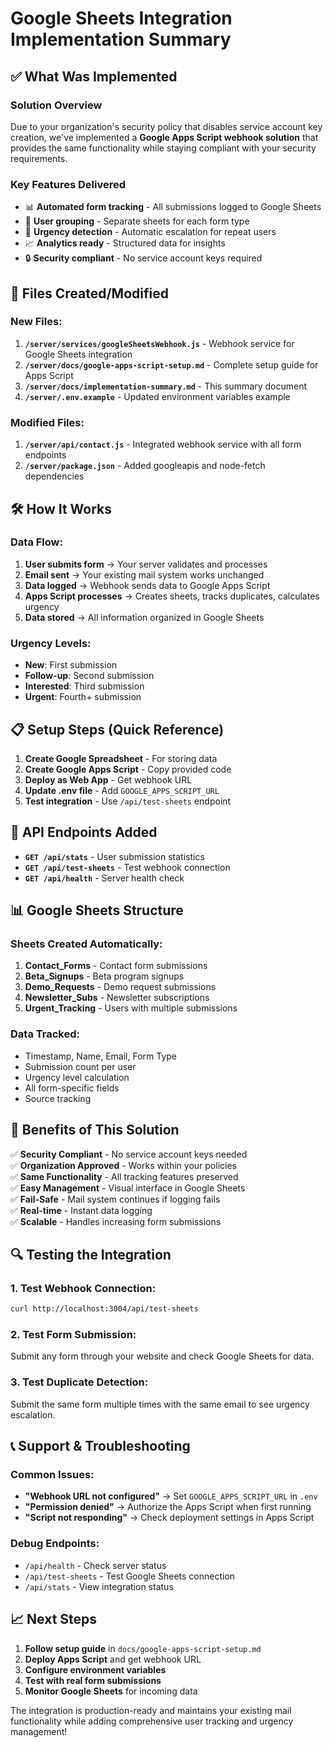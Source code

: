 # Google Sheets Integration Implementation Summary

## ✅ What Was Implemented

### Solution Overview
Due to your organization's security policy that disables service account key creation, we've implemented a **Google Apps Script webhook solution** that provides the same functionality while staying compliant with your security requirements.

### Key Features Delivered
- 📊 **Automated form tracking** - All submissions logged to Google Sheets
- 🎯 **User grouping** - Separate sheets for each form type
- 🚨 **Urgency detection** - Automatic escalation for repeat users
- 📈 **Analytics ready** - Structured data for insights
- 🔒 **Security compliant** - No service account keys required

## 📁 Files Created/Modified

### New Files:
1. **`/server/services/googleSheetsWebhook.js`** - Webhook service for Google Sheets integration
2. **`/server/docs/google-apps-script-setup.md`** - Complete setup guide for Apps Script
3. **`/server/docs/implementation-summary.md`** - This summary document
4. **`/server/.env.example`** - Updated environment variables example

### Modified Files:
1. **`/server/api/contact.js`** - Integrated webhook service with all form endpoints
2. **`/server/package.json`** - Added googleapis and node-fetch dependencies

## 🛠 How It Works

### Data Flow:
1. **User submits form** → Your server validates and processes
2. **Email sent** → Your existing mail system works unchanged  
3. **Data logged** → Webhook sends data to Google Apps Script
4. **Apps Script processes** → Creates sheets, tracks duplicates, calculates urgency
5. **Data stored** → All information organized in Google Sheets

### Urgency Levels:
- **New**: First submission
- **Follow-up**: Second submission  
- **Interested**: Third submission
- **Urgent**: Fourth+ submission

## 📋 Setup Steps (Quick Reference)

1. **Create Google Spreadsheet** - For storing data
2. **Create Google Apps Script** - Copy provided code
3. **Deploy as Web App** - Get webhook URL  
4. **Update .env file** - Add `GOOGLE_APPS_SCRIPT_URL`
5. **Test integration** - Use `/api/test-sheets` endpoint

## 🔧 API Endpoints Added

- **`GET /api/stats`** - User submission statistics
- **`GET /api/test-sheets`** - Test webhook connection
- **`GET /api/health`** - Server health check

## 📊 Google Sheets Structure

### Sheets Created Automatically:
1. **Contact_Forms** - Contact form submissions
2. **Beta_Signups** - Beta program signups  
3. **Demo_Requests** - Demo request submissions
4. **Newsletter_Subs** - Newsletter subscriptions
5. **Urgent_Tracking** - Users with multiple submissions

### Data Tracked:
- Timestamp, Name, Email, Form Type
- Submission count per user
- Urgency level calculation
- All form-specific fields
- Source tracking

## 🚀 Benefits of This Solution

✅ **Security Compliant** - No service account keys needed  
✅ **Organization Approved** - Works within your policies  
✅ **Same Functionality** - All tracking features preserved  
✅ **Easy Management** - Visual interface in Google Sheets  
✅ **Fail-Safe** - Mail system continues if logging fails  
✅ **Real-time** - Instant data logging  
✅ **Scalable** - Handles increasing form submissions  

## 🔍 Testing the Integration

### 1. Test Webhook Connection:
```bash
curl http://localhost:3004/api/test-sheets
```

### 2. Test Form Submission:
Submit any form through your website and check Google Sheets for data.

### 3. Test Duplicate Detection:
Submit the same form multiple times with the same email to see urgency escalation.

## 📞 Support & Troubleshooting

### Common Issues:
- **"Webhook URL not configured"** → Set `GOOGLE_APPS_SCRIPT_URL` in `.env`
- **"Permission denied"** → Authorize the Apps Script when first running
- **"Script not responding"** → Check deployment settings in Apps Script

### Debug Endpoints:
- `/api/health` - Check server status
- `/api/test-sheets` - Test Google Sheets connection
- `/api/stats` - View integration status

## 📈 Next Steps

1. **Follow setup guide** in `docs/google-apps-script-setup.md`
2. **Deploy Apps Script** and get webhook URL
3. **Configure environment variables**
4. **Test with real form submissions**
5. **Monitor Google Sheets** for incoming data

The integration is production-ready and maintains your existing mail functionality while adding comprehensive user tracking and urgency management!